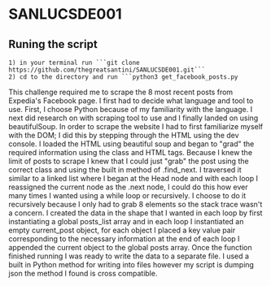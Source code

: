 # SANLUCSDE001

## Runing the script
    1) in your terminal run ```git clone https://github.com/thegreatsantini/SANLUCSDE001.git```
    2) cd to the directory and run ```python3 get_facebook_posts.py

This challenge required me to scrape the 8 most recent posts from Expedia's Facebook page. I first had to decide what language and tool to use. First, I choose Python because of my familiarity with the language. I next did research on with scraping tool to use and I finally landed on using beautifulSoup. In order to scrape the website I had to first familiarize myself with the DOM; I did this by stepping through the HTML using the dev console. I loaded the HTML using beautiful soup and began to "grad" the required information using the class and HTML tags. Because I knew the limit of posts to scrape I knew that I could just "grab" the post using the correct class and using the built in method of .find_next. I traversed it similar to a linked list where I began at the Head node and with each loop I reassigned the current node as the .next node, I could do this how ever many times I wanted using a while loop or recursively. I choose to do it recursively because I only had to grab 8 elements so the stack trace wasn't a concern. I created the data in the shape that I wanted in each loop by first instantiating a global posts_list array and in each loop I instantiated an empty current_post object, for each object I placed a key value pair corresponding to the necessary information at the end of each loop I appended the current object to the global posts array. Once the function finished running I was ready to write the data to a separate file. I used a built in Python method for writing into files however my script is dumping json the method I found is cross compatible.